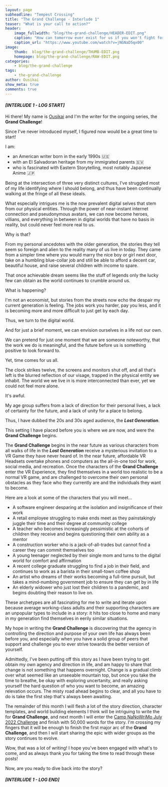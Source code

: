 ```yaml
---
layout: page
subheadline: "Tempest Crossing"
title: "The Grand Challenge - Interlude 1"
teaser: "What is your call to action?"
header:
    image_fullwidth: "blog/the-grand-challenge/HEADER-EDIT.png"
    caption: "How can tomorrow ever exist for us if you won't fight for yourself today?"
    caption_url: "https://www.youtube.com/watch?v=jNGNaD5qx00"
image:
    thumb:  blog/the-grand-challenge/THUMB-EDIT.png
    homepage: blog/the-grand-challenge/RAW-EDIT.png
categories:
    - blog/the-grand-challenge
tags:
    - the-grand-challenge
author: Ousikai
show_meta: true
comments: true
---
```

#### ***[INTERLUDE 1 - LOG START]***
Hi there! My name is [Ousikai][1] and I'm the writer for the ongoing series, the **Grand Challenge**!

Since I've never introduced myself, I figured now would be a great time to start! 

I am:
* an American writer born in the early 1990s 🇺🇸 
* with an El Salvadoran heritage from my immigrated parents 🇸🇻 
* who is fascinated with Eastern Storytelling, most notably Japanese Anime 🇯🇵

Being at the intersection of three very distinct cultures, I've struggled most of my life identifying where I should belong, and thus have been continually walking at the fringe of all these ideals. 

What especially intrigues me is the now prevalent digital selves that stem from our physical entities. Through the power of near-instant internet connection and pseudonymous avatars, we can now become heroes, villians, and everything in between in digital worlds that have no basis in reality, but could never feel more real to us. 

Why is that? 

From my personal ancedotes with the older generation, the stories they tell seem so foreign and alien to the reality many of us live in today. They came from a simpler time where you would marry the nice boy or girl next door, take on a humbling blue-collar job and still be able to afford a decent car, beautiful house, and raise several children with income to spare. 

That once achievable dream seems like the stuff of legends only the lucky few can obtain as the world continues to crumble around us.

What is happening? 

I'm not an economist, but stories from the streets now echo the despair my current generation is feeling. The jobs work you harder, pay you less, and it is becoming more and more difficult to just get by each day.

Thus, we turn to the digital world.

And for just a brief moment, we can envision ourselves in a life not our own. 

We can pretend for just one moment that we are someone noteworthy, that the work we do is meaningful, and the future before us is something positive to look forward to. 

Yet, time comes for us all. 

The clock strikes twelve, the screens and monitors shut off, and all that's left is the blurred reflection of our visage, trapped in the physical entity we inhabit. The world we we live in is more interconnected than ever, yet we could not feel more alone.

It's awful.

My age group suffers from a lack of direction for their personal lives, a lack of certainty for the future, and a lack of unity for a place to belong.

Thus, I have dubbed the 20s and 30s aged audience, the ***Lost Generation***. 

This setting I have placed before you is where we are now, and were the **Grand Challenge** begins. 

The **Grand Challenge** begins in the near future as various characters from all walks of life in the ***Lost Generation*** receive a mysterious invitation to a VR Game they have never heard of. In the near future, affordable VR Headsets overtake phones and computers as the all-in-one tool for work, social media, and recreation. Once the characters of the **Grand Challenge** enter the VR Experience, they find themselves in a world too realistic to be a normal VR game, and are challenged to overcome their own personal obstacles as they face who they currently are and the individuals they want to become.

Here are a look at some of the characters that you will meet...
* A software engineer desparing at the isolation and insignificance of their work
* A retail employee struggling to make ends meet as they painstakingly juggle their time and their degree at community college
* A teacher who becomes increasingly pessimistic at the cohorts of children they receive and begins questioning their own ability as a mentor
* A construction worker who is a jack-of-all-trades but cannot find a career they can commit themselves too
* A young teenager neglected by their single mom and turns to the digital world for comfort and affirmation
* A recent college graduate struggling to find a job in their field, and continues to work as a barista in their small-town coffee shop
* An artist who dreams of their works becoming a full-time pursuit, but takes a mind-numbing government job to ensure they can get by in life
* An elderly widower who just lost their children to a pandemic, and begins doubting their reason to live on.

These archetypes are all fascinating for me to write and iterate upon because average working-class adults and their supporting characters are an unpopular  types to include in a story: it hits too close to home and many in my generation find themselves in eerily similar situations. 

My hope in writing the **Grand Challenge** is discovering that the agency in controlling the direction and purpose of your own life has always been before you, and especially when you have a solid group of peers that support and challenge you to ever strive towards the better version of yourself.

Admittedly, I've been putting off this story as I have been trying to get obtain my own agency and direction in life, and am happy to share that change is not something that happens overnight. Change is a gradual climb over what seemed like an unseeable mountain top, but once you take the time to breathe, be okay with exploring uncertanity, and really asking yourself the hard question of who you want to become, an amazing relevation occurs. The misty road ahead begins to clear, and all you have to do is take the first step that's always been awaiting. 

The remainder of this month I will flesh a lot of the story direction, character templates, and world building elements I think will be intriguing to write the for **Grand Challenge**, and next month I will enter the [Camp NaNoWriMo July 2022 Challenge][2] and finish with 50,000 words for the story. I'm crossing my fingers that it will be enough to finish the first major arc of the **Grand Challenge**, and then I will start sharing the epic with wider groups as the story continues to evolve.

Wow, that was a lot of writing! I hope you've  been engaged with what's to come, and as always thank you for taking the time to read through these posts! 

Now, are you ready to dive back into the story? 

#### ***[INTERLUDE 1 - LOG END]***

<!-- [1]: https://ousikai.keybase.pub/ -->
[1]: https://twitter.com/ousikai
[2]: https://nanowrimo.org/participants/ousikai/projects